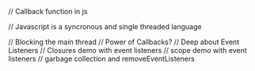 // Callback function in js

// Javascript is a syncronous and single threaded language

// Blocking the main thread
// Power of Callbacks?
// Deep about Event Listeners
// Closures demo with event listeners
// scope demo with event listeners
// garbage collection and removeEventListeners
